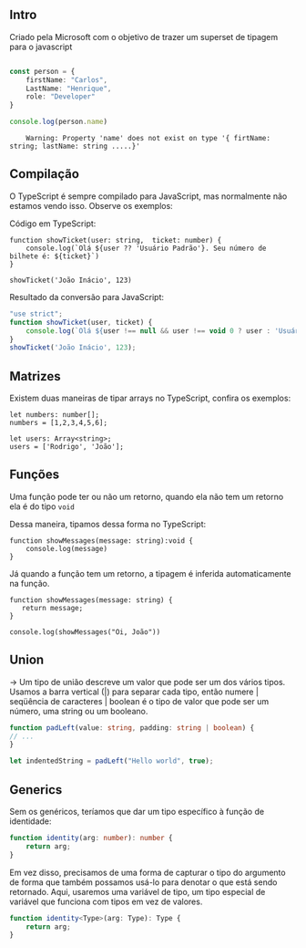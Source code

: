 
## Intro

Criado pela Microsoft com o objetivo de trazer um superset de tipagem para o javascript

```typescript

const person = {
	firstName: "Carlos",
	LastName: "Henrique",
	role: "Developer"
}

console.log(person.name)   


```
		Warning: Property 'name' does not exist on type '{ firtName: string; lastName: string .....}'



## Compilação

O TypeScript é sempre compilado para JavaScript, mas normalmente não estamos vendo isso. Observe os exemplos:

Código em TypeScript:

```tsx
function showTicket(user: string,  ticket: number) {
    console.log(`Olá ${user ?? 'Usuário Padrão'}. Seu número de bilhete é: ${ticket}`)
}

showTicket('João Inácio', 123)
```

Resultado da conversão para JavaScript:

```jsx
"use strict";
function showTicket(user, ticket) {
    console.log(`Olá ${user !== null && user !== void 0 ? user : 'Usuário Padrão'}. Seu número de bilhete é: ${ticket}`);
}
showTicket('João Inácio', 123);
```


## Matrizes

Existem duas maneiras de tipar arrays no TypeScript, confira os exemplos:

```tsx
let numbers: number[];
numbers = [1,2,3,4,5,6];

let users: Array<string>;
users = ['Rodrigo', 'João'];
```


## Funções

Uma função pode ter ou não um retorno, quando ela não tem um retorno ela é do tipo `void`

Dessa maneira, tipamos dessa forma no TypeScript:

```tsx
function showMessages(message: string):void {
    console.log(message)
}
```

Já quando a função tem um retorno, a tipagem é inferida automaticamente na função.

```tsx
function showMessages(message: string) {
   return message;
}

console.log(showMessages("Oi, João"))
```

## Union

-> Um tipo de união descreve um valor que pode ser um dos vários tipos. Usamos a barra vertical (|) para separar cada tipo, então numere | seqüência de caracteres | boolean é o tipo de valor que pode ser um número, uma string ou um booleano.

```typescript
function padLeft(value: string, padding: string | boolean) {
// ...
}

let indentedString = padLeft("Hello world", true);
```

## Generics

Sem os genéricos, teríamos que dar um tipo específico à função de identidade:
```typescript
function identity(arg: number): number {
	return arg;
}
```

Em vez disso, precisamos de uma forma de capturar o tipo do argumento de forma que também possamos usá-lo para denotar o que está sendo retornado. Aqui, usaremos uma variável de tipo, um tipo especial de variável que funciona com tipos em vez de valores.

```typescript
function identity<Type>(arg: Type): Type {
	return arg;
}
```


